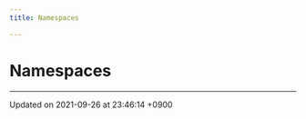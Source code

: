 ```yaml
---
title: Namespaces

---
```


# Namespaces







-------------------------------

Updated on 2021-09-26 at 23:46:14 +0900

